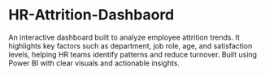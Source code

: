 # HR-Attrition-Dashbaord
An interactive dashboard built to analyze employee attrition trends. It highlights key factors such as department, job role, age, and satisfaction levels, helping HR teams identify patterns and reduce turnover. Built using Power BI with clear visuals and actionable insights.

